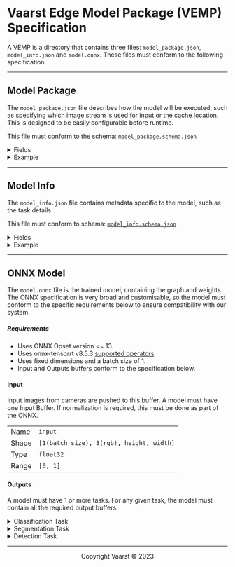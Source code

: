 # Vaarst Edge Model Package (VEMP) Specification
A VEMP is a directory that contains three files: `model_package.json`, `model_info.json` and `model.onnx`. These files must conform to the following specification.

---

## Model Package
The `model_package.json` file describes how the model will be executed, such as specifying which image stream is used for input or the cache location. This is designed to be easily configurable before runtime.

This file must conform to the schema: [`model_package.schema.json`](../schemas/model_package.schema.json)

<details>
  <summary>Fields</summary>

| Key | Description | Required |
| --- | --- | --- |
| version | The VEMP specification version that the model package conforms to. This version needs to be compatible with the version of SubSLAM. | Yes |
| input.camera | Use 'left', 'right' or 'any' images from the cameras, as inputs into the model. | Yes |
| input.resize | The mode used to resize the input camera images to match the model input dimensions:<br />Squish - Resizes the input, this may distort the image but no input pixels are discarded.<br />Crop - Crops the input, some pixels may be discarded. | Yes |
| output.raw | Emit outputs as structs, which can be used by internal libraries. | Yes |
| output.ros | Emit outputs as [ROS](https://wiki.ros.org/) messages. | Yes |
| download.source | Location to download models from. For internal use only. | No |
| download.id | Identifier of model to download from source. For internal use only. | No |
| cache_dir | File path to directory where the cache is saved. | No |

Refer to the [`model_package.schema.json`](../schemas/model_package.schema.json) for more information on these fields, such as types and optionality.

</details>

<details>
  <summary>Example</summary>

```json
{
    "version": "1.2.0",
    "input": {
      "camera": "any",
      "resize": "squish"
    },
    "output": {
      "raw": true,
      "ros": true
    },
  }
```
</details>

---

## Model Info
The `model_info.json` file contains metadata specific to the model, such as the task details.

This file must conform to schema: [`model_info.schema.json`](../schemas/model_info.schema.json)

<details>
  <summary>Fields</summary>

| Key | Description | Required |
| --- | --- | --- |
| type | Type of the model being used, currently only supports `multi_task`. | Yes |
| tasks | List of information for each task in the model, such as class names. The keys of these tasks must correspond the names outputs in the model. The number of classes should also match the number of possible outputs from that tasks. | Yes |

Refer to the [`model_info.schema.json`](../schemas/model_info.schema.json) for more information on these fields, such as types and optionality.

</details>

<details>
  <summary>Example</summary>

This example uses all three tasks: segmentation, detection and classification.
```json
{
    "type": "multi_task",
    "tasks": {
        "underwater_segmentation_task": {
            "type": "segmentation",
            "classes": [
                "nothing",
                "water",
                "asset",
                "ground",
            ]
        },
        "windfarm_parts_detector_task": {
            "type": "detection",
            "classes": [
                "anode",
                "bolt",
                "weld",
            ]
        },
        "diver_classifier_task": {
            "type": "classification",
            "classes": [
                true,
                false
            ]
        },
    }
}
```
</details>

---

## ONNX Model
The `model.onnx` file is the trained model, containing the graph and weights. The ONNX specification is very broad and customisable, so the model must conform to the specific requirements below to ensure compatibility with our system.

##### Requirements
- Uses ONNX Opset version <= 13.
- Uses onnx-tensorrt v8.5.3 [supported operators](https://github.com/onnx/onnx-tensorrt/blob/8.5-GA/docs/operators.md#operator-support-matrix).
- Uses fixed dimensions and a batch size of 1.
- Input and Outputs buffers conform to the specification below.

#### Input
Input images from cameras are pushed to this buffer. A model must have one Input Buffer. If normalization is required, this must be done as part of the ONNX.

| | |
| --- | --- |
| Name | `input` |
| Shape | `[1(batch size), 3(rgb), height, width]` |
| Type | `float32` |
| Range | `[0, 1]` |

#### Outputs
A model must have 1 or more tasks. For any given task, the model must contain all the required output buffers.
<details>
  <summary>Classification Task</summary>
<br/>
Image classification output, predicting a class and confidence for a given image.

###### 1. Class Index Buffer
| | |
| --- | --- |
| Name | `<task_name>_class_index` |
| Shape | `[1(batch size)]` |
| Type | `int32` |
| Range | `[0, class count]` |

###### 2. Confidence Buffer
| | |
| --- | --- |
| Name | `<task_name>_confidence` |
| Dims | `[1(batch size)]` |
| Type | `float32` |
| Range | `[0.0, 1.0]` |

</details>

<details>
  <summary>Segmentation Task</summary>
<br/>
Semantic segmentation output, predicting a segmentation map for a given image.

###### 1. Segmentation Map Buffer
| | |
| --- | --- |
| Name | `<task_name>_segmentation_map` |
| Shape | `[1(batch size), height, width]` |
| Type | `int32` |
| Range | `[0, class count]` |

*Hint: A map of indices from arg-maxed predictions.*

</details>

<details>
<br/>
  <summary>Detection Task</summary>

Object detection output, predicting bounding boxes for a given image. NMS must be applied to the output.

###### 1. Boxes Buffer
| | |
| --- | --- |
| Name | `<task_name>_boxes` |
| Shape | `[1(batch size), boxes count, 4(x1, y1, x2, y2)]` |
| Type | `float32` |
| Range | `[0, width/height]` un-normalised |

*Hint: The positions of the detected bounding boxes.*

###### 2. Classification Buffer
| | |
| --- | --- |
| Name | `<task_name>_classification` |
| Shape | `[batch_size=1, classes_count, max_boxes]` |
| Type | `float32` |
| Range | `[0, 1]` |

*Hint: Classifications for each detected box.*

###### 3. NMS Indices Buffer

| | |
| --- | --- |
| Name | `<task_name>_nms_indices` |
| Shape | `[max output boxes per class, 3(batch index, class index, box index)]` |
| Type | `int32` |
| Range | `[0, max boxes]` |

*Hint: The indices produced by NonMaximumSupression for the bounding box predictions, see [ONNX operators](https://github.com/onnx/onnx/blob/main/docs/Operators.md#NonMaxSuppression). For more details, see the [EfficientNMS_ONNX_TRT](https://github.com/NVIDIA/TensorRT/tree/release/8.5/plugin/efficientNMSPlugin) plugin which is used by TensorRT for NMS.*
</details>

---
<p align=center>
Copyright Vaarst © 2023
<p/>
